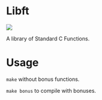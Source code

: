# Libft
<img src ="https://img.shields.io/badge/Result-115%2F100-green"/>

A library of Standard C Functions.

# Usage
<code>make</code> without bonus functions.

<code>make bonus</code> to compile with bonuses.
